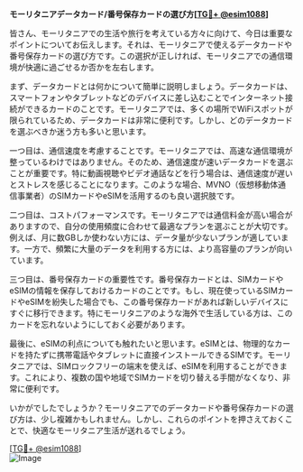 **モーリタニアデータカード/番号保存カードの選び方[[TG💪+ @esim1088](https://t.me/s/esim1088)]**

皆さん、モーリタニアでの生活や旅行を考えている方々に向けて、今日は重要なポイントについてお伝えします。それは、モーリタニアで使えるデータカードや番号保存カードの選び方です。この選択が正しければ、モーリタニアでの通信環境が快適に過ごせるか否かを左右します。

まず、データカードとは何かについて簡単に説明しましょう。データカードは、スマートフォンやタブレットなどのデバイスに差し込むことでインターネット接続ができるカードのことです。モーリタニアでは、多くの場所でWiFiスポットが限られているため、データカードは非常に便利です。しかし、どのデータカードを選ぶべきか迷う方も多いと思います。

一つ目は、通信速度を考慮することです。モーリタニアでは、高速な通信環境が整っているわけではありません。そのため、通信速度が速いデータカードを選ぶことが重要です。特に動画視聴やビデオ通話などを行う場合は、通信速度が遅いとストレスを感じることになります。このような場合、MVNO（仮想移動体通信事業者）のSIMカードやeSIMを活用するのも良い選択肢です。

二つ目は、コストパフォーマンスです。モーリタニアでは通信料金が高い場合がありますので、自分の使用頻度に合わせて最適なプランを選ぶことが大切です。例えば、月に数GBしか使わない方には、データ量が少ないプランが適しています。一方で、頻繁に大量のデータを利用する方には、より高容量のプランが向いています。

三つ目は、番号保存カードの重要性です。番号保存カードとは、SIMカードやeSIMの情報を保存しておけるカードのことです。もし、現在使っているSIMカードやeSIMを紛失した場合でも、この番号保存カードがあれば新しいデバイスにすぐに移行できます。特にモーリタニアのような海外で生活している方は、このカードを忘れないようにしておく必要があります。

最後に、eSIMの利点についても触れたいと思います。eSIMとは、物理的なカードを持たずに携帯電話やタブレットに直接インストールできるSIMです。モーリタニアでは、SIMロックフリーの端末を使えば、eSIMを利用することができます。これにより、複数の国や地域でSIMカードを切り替える手間がなくなり、非常に便利です。

いかがでしたでしょうか？モーリタニアでのデータカードや番号保存カードの選び方は、少し複雑かもしれません。しかし、これらのポイントを押さえておくことで、快適なモーリタニア生活が送れるでしょう。

[[TG💪+ @esim1088](https://t.me/s/esim1088)]  
![Image](https://i.postimg.cc/Y0z9fWf4/image.png)